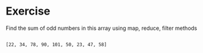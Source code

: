 # Exercise

Find the sum of odd numbers in this array using map, reduce, filter methods

```

[22, 34, 78, 90, 101, 50, 23, 47, 58]

```